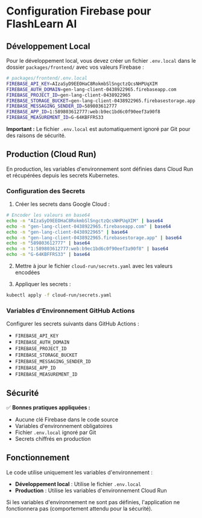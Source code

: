 # Configuration Firebase pour FlashLearn AI

## Développement Local

Pour le développement local, vous devez créer un fichier `.env.local` dans le dossier `packages/frontend/` avec vos valeurs Firebase :

```bash
# packages/frontend/.env.local
FIREBASE_API_KEY=AIzaSyD9EEOHaC8RokmbSlSngctzQcsNHPUqXIM
FIREBASE_AUTH_DOMAIN=gen-lang-client-0438922965.firebaseapp.com
FIREBASE_PROJECT_ID=gen-lang-client-0438922965
FIREBASE_STORAGE_BUCKET=gen-lang-client-0438922965.firebasestorage.app
FIREBASE_MESSAGING_SENDER_ID=589803612777
FIREBASE_APP_ID=1:589803612777:web:b9ec1bd6c0f90eef3a90f8
FIREBASE_MEASUREMENT_ID=G-64KBFFRS33
```

**Important :** Le fichier `.env.local` est automatiquement ignoré par Git pour des raisons de sécurité.

## Production (Cloud Run)

En production, les variables d'environnement sont définies dans Cloud Run et récupérées depuis les secrets Kubernetes.

### Configuration des Secrets

1. Créer les secrets dans Google Cloud :
```bash
# Encoder les valeurs en base64
echo -n "AIzaSyD9EEOHaC8RokmbSlSngctzQcsNHPUqXIM" | base64
echo -n "gen-lang-client-0438922965.firebaseapp.com" | base64
echo -n "gen-lang-client-0438922965" | base64
echo -n "gen-lang-client-0438922965.firebasestorage.app" | base64
echo -n "589803612777" | base64
echo -n "1:589803612777:web:b9ec1bd6c0f90eef3a90f8" | base64
echo -n "G-64KBFFRS33" | base64
```

2. Mettre à jour le fichier `cloud-run/secrets.yaml` avec les valeurs encodées

3. Appliquer les secrets :
```bash
kubectl apply -f cloud-run/secrets.yaml
```

### Variables d'Environnement GitHub Actions

Configurer les secrets suivants dans GitHub Actions :
- `FIREBASE_API_KEY`
- `FIREBASE_AUTH_DOMAIN`
- `FIREBASE_PROJECT_ID`
- `FIREBASE_STORAGE_BUCKET`
- `FIREBASE_MESSAGING_SENDER_ID`
- `FIREBASE_APP_ID`
- `FIREBASE_MEASUREMENT_ID`

## Sécurité

✅ **Bonnes pratiques appliquées :**
- Aucune clé Firebase dans le code source
- Variables d'environnement obligatoires
- Fichier `.env.local` ignoré par Git
- Secrets chiffrés en production

## Fonctionnement

Le code utilise uniquement les variables d'environnement :
- **Développement local** : Utilise le fichier `.env.local`
- **Production** : Utilise les variables d'environnement Cloud Run

Si les variables d'environnement ne sont pas définies, l'application ne fonctionnera pas (comportement attendu pour la sécurité).
